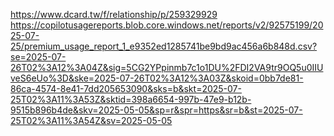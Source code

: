 https://www.dcard.tw/f/relationship/p/259329929
https://copilotusagereports.blob.core.windows.net/reports/v2/92575199/2025-07-25/premium_usage_report_1_e9352ed1285741be9bd9ac456a6b848d.csv?se=2025-07-26T02%3A12%3A04Z&sig=5CG2YPpinmb7c1o1DU%2FDI2VA9tr9OQ5u0IIUveS6eUo%3D&ske=2025-07-26T02%3A12%3A03Z&skoid=0bb7de81-86ca-4574-8e41-7dd205653090&sks=b&skt=2025-07-25T02%3A11%3A53Z&sktid=398a6654-997b-47e9-b12b-9515b896b4de&skv=2025-05-05&sp=r&spr=https&sr=b&st=2025-07-25T02%3A11%3A54Z&sv=2025-05-05